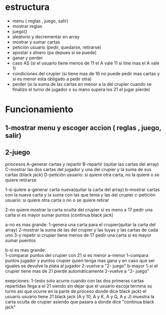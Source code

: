 # estructura

- menu ( reglas , juego, salir)
- mostrar reglas
- juego()
- aleatorio y decrementar en array
- mostrar y sumar cartas
- petición usuario (pedir, quedarse, retirarse)
- apostar x dinero (pa depues si se puede)
- ganar y perder
- caso AS (si el usuario tiene menos de 11 el A vale 11 si tine mas el A vale 1)
- condiciones del crupier (si tiene mas de 16 no puede pedir mas cartas y si es menor esta obligado a pedir otra)
- perder (si la suma de las cartas en menor a la del crupier cuando se finalizo el turno de  jugador  o  su mano  supera  los 21 el jugar pierde)

# Funcionamiento

## 1-mostrar menu y escoger accion  ( reglas , juego, salir)

## 2-juego
priocesos 
	A-generar cartas y repartir
	B-repartir (quitar las cartas del array)
	C-mostrar las dos cartas del jugador y una del crupier y la suma de sus cartas  (black jack)
	D-petición usuario:  si quiere otra carta, no la quiere o se quiere retirarse

1-si quiere 
a-generar carta nueva(quitar la carta del array)
b-mostrar cartas con la nueva carta y la suma con las que tenia y las del crupier
c-petición usuario:  si quiere otra carta o no o se quiere retirar 

2-no quiere 
mostrar la carta oculta del crupier si es meno a 17 pedir una carta si es mayor sumar puntos 
(continua black jack)
		
a-no es mas grande: 
		1-genera una carta para el crupier(quitar la carta del array) 
		2-mostrar la suma de las del crupier y las tuyas y las cartas de cada uno
		3-y repetir si crupier tiene menos de  17 pedir una carta si es mayor sumar puentos

b-si es mas grande:		
		1-comparar puntos del crupier con 21 si es menor 
			a-menor 
				1-compara puntos jugador y puntos crupier quien tenga mas gana y en caso que ser iguales se devulve la plata al jugador 
				2-vuelve a "2- juego"
			b-mayor
				1-si el crupier tiene mas de 21 pierde automáticamente
				2-vuelve a "2- juego"

	

exepciones:
1-(esto solo acurre cuando con las dos primeras cartas repartidas llega a el 21 siendo sin dejar que el usuario escoja termina su turno así que ocurre en la parte de proceso donde dice black jack)
	el usuario usuario tiene 21 black jack (A y 10, A y K, A y Q, A  y J) 
	muestra la carta oculta de crupier asiendo que pasara a donde dice "continua black jack" 

	



